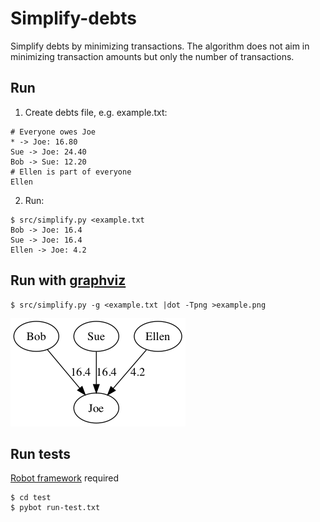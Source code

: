 # Simplify-debts

Simplify debts by minimizing transactions. The algorithm does not aim in minimizing transaction amounts but only the number of transactions.

## Run

1. Create debts file, e.g. example.txt:
```
# Everyone owes Joe
* -> Joe: 16.80
Sue -> Joe: 24.40
Bob -> Sue: 12.20
# Ellen is part of everyone
Ellen
```

2. Run:
```
$ src/simplify.py <example.txt
Bob -> Joe: 16.4
Sue -> Joe: 16.4
Ellen -> Joe: 4.2
```

## Run with [graphviz](http://www.graphviz.org/)

```
$ src/simplify.py -g <example.txt |dot -Tpng >example.png
```

![example graph](example.png)

## Run tests

[Robot framework](http://robotframework.org/) required

```
$ cd test
$ pybot run-test.txt
```
